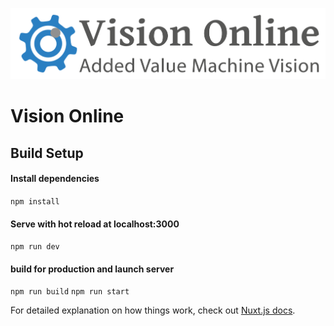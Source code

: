 ![](https://github.com/Perdomo193/webservice_front/blob/main/static/img/logo_vo.png)

# Vision Online
## Build Setup

#### Install dependencies
`npm install`

#### Serve with hot reload at localhost:3000
`npm run dev`

#### build for production and launch server
`npm run build`
`npm run start`

For detailed explanation on how things work, check out [Nuxt.js docs](https://nuxtjs.org).
